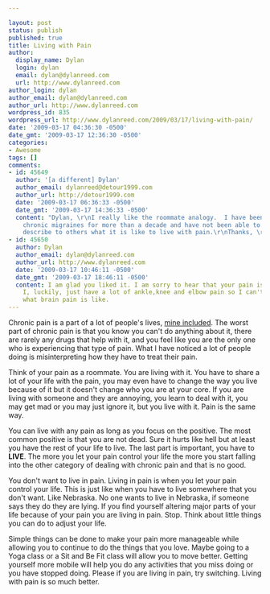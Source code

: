 ```yaml
---

layout: post
status: publish
published: true
title: Living with Pain
author:
  display_name: Dylan
  login: dylan
  email: dylan@dylanreed.com
  url: http://www.dylanreed.com
author_login: dylan
author_email: dylan@dylanreed.com
author_url: http://www.dylanreed.com
wordpress_id: 835
wordpress_url: http://www.dylanreed.com/2009/03/17/living-with-pain/
date: '2009-03-17 04:36:30 -0500'
date_gmt: '2009-03-17 12:36:30 -0500'
categories:
- Awesome
tags: []
comments:
- id: 45649
  author: '[a different] Dylan'
  author_email: dylanreed@detour1999.com
  author_url: http://detour1999.com
  date: '2009-03-17 06:36:33 -0500'
  date_gmt: '2009-03-17 14:36:33 -0500'
  content: "Dylan, \r\nI really like the roommate analogy.  I have been living with
    chronic migraines for more than a decade and have not been able to adequately
    describe to others what it is like to live with pain.\r\nThanks, \r\n-d."
- id: 45650
  author: Dylan
  author_email: dylan@dylanreed.com
  author_url: http://www.dylanreed.com
  date: '2009-03-17 10:46:11 -0500'
  date_gmt: '2009-03-17 18:46:11 -0500'
  content: I am glad you liked it. I am sorry to hear that your pain is brain pain.
    I, luckily, just have a lot of ankle,knee and elbow pain so I can't begin to understand
    what brain pain is like.
---
```


Chronic pain is a part of a lot of people's lives, [mine included][1]. The worst part of chronic pain is that you know you can't do anything about it, there are rarely any drugs that help with it, and you feel like you are the only one who is experiencing that type of pain. What I have noticed a lot of people doing is misinterpreting how they have to treat their pain.

   [1]: http://www.dylanreed.com/category/injuries/

Think of your pain as a roommate. You are living with it. You have to share a lot of your life with the pain, you may even have to change the way you live because of it but it doesn't change who you are at your core. If you are living with someone and they are annoying, you learn to deal with it, you may get mad or you may just ignore it, but you live with it. Pain is the same way.

You can live with any pain as long as you focus on the positive. The most common positive is that you are not dead. Sure it hurts like hell but at least you have the rest of your life to live. The last part is important, you have to **LIVE**. The more you let your pain control your life the more you start falling into the other category of dealing with chronic pain and that is no good.

You don't want to live in pain. Living in pain is when you let your pain control your life. This is just like when you have to live somewhere that you don't want. Like Nebraska. No one wants to live in Nebraska, if someone says they do they are lying. If you find yourself altering major parts of your life because of your pain you are living in pain. Stop. Think about little things you can do to adjust your life.

Simple things can be done to make your pain more manageable while allowing you to continue to do the things that you love. Maybe going to a Yoga class or a Sit and Be Fit class will allow you to move better. Getting yourself more mobile will help you do any activities that you miss doing or you have stopped doing. Please if you are living in pain, try switching. Living with pain is so much better.
